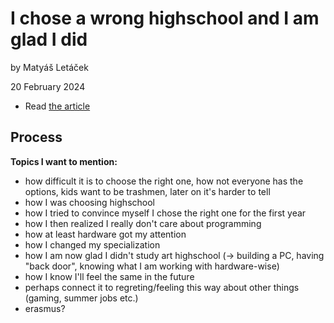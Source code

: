 # I chose a wrong highschool and I am glad I did

by Matyáš Letáček

20 February 2024

- Read [the article](…) <!-- index.md -->

## Process

**Topics I want to mention:**
- how difficult it is to choose the right one, how not everyone has the options, kids want to be trashmen, later on it's harder to tell
- how I was choosing highschool
- how I tried to convince myself I chose the right one for the first year
- how I then realized I really don't care about programming
- how at least hardware got my attention
- how I changed my specialization
- how I am now glad I didn't study art highschool (-> building a PC, having "back door", knowing what I am working with hardware-wise)
- how I know I'll feel the same in the future
- perhaps connect it to regreting/feeling this way about other things (gaming, summer jobs etc.)
- erasmus?
